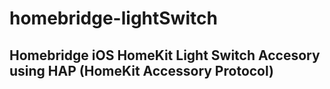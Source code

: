 # homebridge-lightSwitch

## Homebridge iOS HomeKit Light Switch Accesory using HAP (HomeKit Accessory Protocol)
